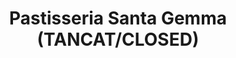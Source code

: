 ---
title: "Pastisseria Santa Gemma (TANCAT/CLOSED)"
url: /barcelona/pastisseria-santa-gemma-tancat-closed/
shop: panadería
---